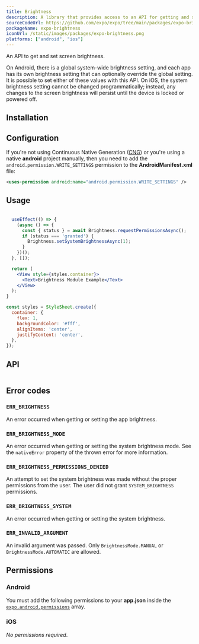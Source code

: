 ```yaml
---
title: Brightness
description: A library that provides access to an API for getting and setting the screen brightness.
sourceCodeUrl: https://github.com/expo/expo/tree/main/packages/expo-brightness
packageName: expo-brightness
iconUrl: /static/images/packages/expo-brightness.png
platforms: ["android", "ios"]
---
```


An API to get and set screen brightness.

On Android, there is a global system-wide brightness setting, and each app has its own brightness setting that can optionally override the global setting. It is possible to set either of these values with this API. On iOS, the system brightness setting cannot be changed programmatically; instead, any changes to the screen brightness will persist until the device is locked or powered off.

## Installation

## Configuration

If you're not using Continuous Native Generation ([CNG](/workflow/continuous-native-generation/)) or you're using a native **android** project manually, then you need to add the `android.permission.WRITE_SETTINGS` permission to the **AndroidManifest.xml** file:

```xml android/app/src/main/AndroidManifest.xml
<uses-permission android:name="android.permission.WRITE_SETTINGS" />
```

## Usage

```jsx

  useEffect(() => {
    (async () => {
      const { status } = await Brightness.requestPermissionsAsync();
      if (status === 'granted') {
        Brightness.setSystemBrightnessAsync(1);
      }
    })();
  }, []);

  return (
    <View style={styles.container}>
      <Text>Brightness Module Example</Text>
    </View>
  );
}

const styles = StyleSheet.create({
  container: {
    flex: 1,
    backgroundColor: '#fff',
    alignItems: 'center',
    justifyContent: 'center',
  },
});
```

## API

```js

```

## Error codes

### `ERR_BRIGHTNESS`

An error occurred when getting or setting the app brightness.

### `ERR_BRIGHTNESS_MODE`

An error occurred when getting or setting the system brightness mode. See the `nativeError` property of the thrown error for more information.

### `ERR_BRIGHTNESS_PERMISSIONS_DENIED`

An attempt to set the system brightness was made without the proper permissions from the user. The user did not grant `SYSTEM_BRIGHTNESS` permissions.

### `ERR_BRIGHTNESS_SYSTEM`

An error occurred when getting or setting the system brightness.

### `ERR_INVALID_ARGUMENT`

An invalid argument was passed. Only `BrightnessMode.MANUAL` or `BrightnessMode.AUTOMATIC` are allowed.

## Permissions

### Android

You must add the following permissions to your **app.json** inside the [`expo.android.permissions`](../config/app/#permissions) array.

### iOS

_No permissions required_.